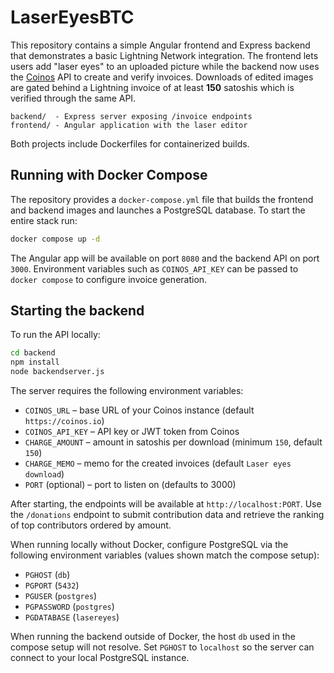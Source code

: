 # LaserEyesBTC

This repository contains a simple Angular frontend and Express backend that demonstrates a basic Lightning Network integration. The frontend lets users add "laser eyes" to an uploaded picture while the backend now uses the [Coinos](https://coinos.io) API to create and verify invoices. Downloads of edited images are gated behind a Lightning invoice of at least **150** satoshis which is verified through the same API.

```
backend/  - Express server exposing /invoice endpoints
frontend/ - Angular application with the laser editor
```

Both projects include Dockerfiles for containerized builds.

## Running with Docker Compose

The repository provides a `docker-compose.yml` file that builds the frontend and
backend images and launches a PostgreSQL database. To start the entire stack run:

```bash
docker compose up -d
```

The Angular app will be available on port `8080` and the backend API on port
`3000`. Environment variables such as `COINOS_API_KEY` can be passed to
`docker compose` to configure invoice generation.

## Starting the backend

To run the API locally:

```bash
cd backend
npm install
node backendserver.js
```

The server requires the following environment variables:
- `COINOS_URL` – base URL of your Coinos instance (default `https://coinos.io`)
- `COINOS_API_KEY` – API key or JWT token from Coinos
- `CHARGE_AMOUNT` – amount in satoshis per download (minimum `150`, default `150`)
- `CHARGE_MEMO` – memo for the created invoices (default `Laser eyes download`)
- `PORT` (optional) – port to listen on (defaults to 3000)

After starting, the endpoints will be available at `http://localhost:PORT`.
Use the `/donations` endpoint to submit contribution data and retrieve the
ranking of top contributors ordered by amount.

When running locally without Docker, configure PostgreSQL via the following
environment variables (values shown match the compose setup):

- `PGHOST` (`db`)
- `PGPORT` (`5432`)
- `PGUSER` (`postgres`)
- `PGPASSWORD` (`postgres`)
- `PGDATABASE` (`lasereyes`)

When running the backend outside of Docker, the host `db` used in the
compose setup will not resolve. Set `PGHOST` to `localhost` so the server can
connect to your local PostgreSQL instance.
